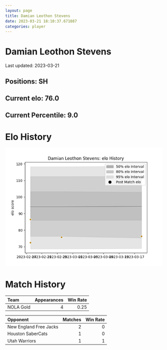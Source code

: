 ```yaml
---  
layout: page  
title: Damian Leothon Stevens  
date: 2023-03-21 18:10:37.671087  
categories: player  
---
```

# Damian Leothon Stevens


Last updated: 2023-03-21
## Positions: SH

## Current elo: 76.0

## Current Percentile: 9.0

# Elo History


![elo history](history_DamianLeothonStevens.png)
# Match History


| Team      |   Appearances |   Win Rate |
|:----------|--------------:|-----------:|
| NOLA Gold |             4 |       0.25 |

| Opponent               |   Matches |   Win Rate |
|:-----------------------|----------:|-----------:|
| New England Free Jacks |         2 |          0 |
| Houston SaberCats      |         1 |          0 |
| Utah Warriors          |         1 |          1 |